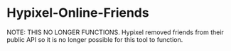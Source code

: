 # Hypixel-Online-Friends
NOTE: THIS NO LONGER FUNCTIONS.
Hypixel removed friends from their public API so it is no longer possible for this tool to function.
